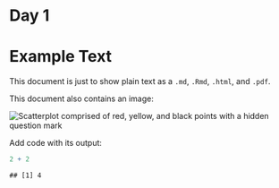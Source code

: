 Day 1
================

# Example Text

This document is just to show plain text as a `.md`, `.Rmd`, `.html`,
and `.pdf`.

This document also contains an image:

![Scatterplot comprised of red, yellow, and black points with a hidden
question
mark](https://1.bp.blogspot.com/--jFU_n7nL_k/X8O8E2FikAI/AAAAAAAAxtQ/dS_z8I1MQ6khx6MHB6gNoDX-u8Ojw4uVACLcBGAsYHQ/s1920/5333.jpg)

Add code with its output:

``` r
2 + 2
```

    ## [1] 4
